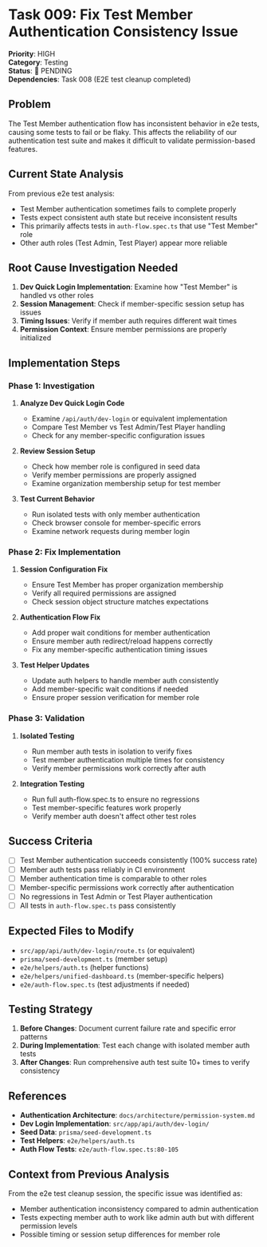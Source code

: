 # Task 009: Fix Test Member Authentication Consistency Issue

**Priority**: HIGH  
**Category**: Testing  
**Status**: 🔧 PENDING  
**Dependencies**: Task 008 (E2E test cleanup completed)

## Problem

The Test Member authentication flow has inconsistent behavior in e2e tests, causing some tests to fail or be flaky. This affects the reliability of our authentication test suite and makes it difficult to validate permission-based features.

## Current State Analysis

From previous e2e test analysis:

- Test Member authentication sometimes fails to complete properly
- Tests expect consistent auth state but receive inconsistent results
- This primarily affects tests in `auth-flow.spec.ts` that use "Test Member" role
- Other auth roles (Test Admin, Test Player) appear more reliable

## Root Cause Investigation Needed

1. **Dev Quick Login Implementation**: Examine how "Test Member" is handled vs other roles
2. **Session Management**: Check if member-specific session setup has issues
3. **Timing Issues**: Verify if member auth requires different wait times
4. **Permission Context**: Ensure member permissions are properly initialized

## Implementation Steps

### Phase 1: Investigation

1. **Analyze Dev Quick Login Code**
   - Examine `/api/auth/dev-login` or equivalent implementation
   - Compare Test Member vs Test Admin/Test Player handling
   - Check for any member-specific configuration issues

2. **Review Session Setup**
   - Check how member role is configured in seed data
   - Verify member permissions are properly assigned
   - Examine organization membership setup for test member

3. **Test Current Behavior**
   - Run isolated tests with only member authentication
   - Check browser console for member-specific errors
   - Examine network requests during member login

### Phase 2: Fix Implementation

1. **Session Configuration Fix**
   - Ensure Test Member has proper organization membership
   - Verify all required permissions are assigned
   - Check session object structure matches expectations

2. **Authentication Flow Fix**
   - Add proper wait conditions for member authentication
   - Ensure member auth redirect/reload happens correctly
   - Fix any member-specific authentication timing issues

3. **Test Helper Updates**
   - Update auth helpers to handle member auth consistently
   - Add member-specific wait conditions if needed
   - Ensure proper session verification for member role

### Phase 3: Validation

1. **Isolated Testing**
   - Run member auth tests in isolation to verify fixes
   - Test member authentication multiple times for consistency
   - Verify member permissions work correctly after auth

2. **Integration Testing**
   - Run full auth-flow.spec.ts to ensure no regressions
   - Test member-specific features work properly
   - Verify member auth doesn't affect other test roles

## Success Criteria

- [ ] Test Member authentication succeeds consistently (100% success rate)
- [ ] Member auth tests pass reliably in CI environment
- [ ] Member authentication time is comparable to other roles
- [ ] Member-specific permissions work correctly after authentication
- [ ] No regressions in Test Admin or Test Player authentication
- [ ] All tests in `auth-flow.spec.ts` pass consistently

## Expected Files to Modify

- `src/app/api/auth/dev-login/route.ts` (or equivalent)
- `prisma/seed-development.ts` (member setup)
- `e2e/helpers/auth.ts` (helper functions)
- `e2e/helpers/unified-dashboard.ts` (member-specific helpers)
- `e2e/auth-flow.spec.ts` (test adjustments if needed)

## Testing Strategy

1. **Before Changes**: Document current failure rate and specific error patterns
2. **During Implementation**: Test each change with isolated member auth tests
3. **After Changes**: Run comprehensive auth test suite 10+ times to verify consistency

## References

- **Authentication Architecture**: `docs/architecture/permission-system.md`
- **Dev Login Implementation**: `src/app/api/auth/dev-login/`
- **Seed Data**: `prisma/seed-development.ts`
- **Test Helpers**: `e2e/helpers/auth.ts`
- **Auth Flow Tests**: `e2e/auth-flow.spec.ts:80-105`

## Context from Previous Analysis

From the e2e test cleanup session, the specific issue was identified as:

- Member authentication inconsistency compared to admin authentication
- Tests expecting member auth to work like admin auth but with different permission levels
- Possible timing or session setup differences for member role
